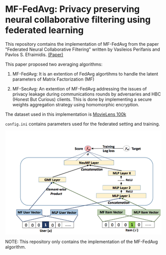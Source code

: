# MF-FedAvg: Privacy preserving neural collaborative filtering using federated learning

This repository comtains the implementation of MF-FedAvg from the paper "Federated Neural Collaborative Filtering" written by Vasileios Perifanis and Pavlos S. Efraimidis. [(Paper)](https://arxiv.org/abs/2106.04405)

This paper proposed two averaging algorithms:

1. MF-FedAvg: It is an extention of FedAvg algortihms to handle the latent parameters of Matrix Factorization (MF)

2. MF-SecAvg: An extention of MF-FedAvg addressing the issues of privacy leakage during communications rounds by adversaries and HBC (Honest But Curious) clients. This is done by implementing a secure weights aggregation strategy using homomorphic encryption.

The dataset used in this implementation is [MovieLens 100k](https://grouplens.org/datasets/movielens/)

`config.ini` contains parameters used for the federated setting and training.

<img src="ncf_img.png" alt="drawing" width="600" margin="auto" align="center"/>

NOTE: This repository only contains the implementation of the MF-FedAvg algorithm.
